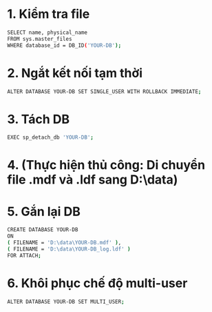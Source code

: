 # 1. Kiểm tra file
```bash
SELECT name, physical_name 
FROM sys.master_files 
WHERE database_id = DB_ID('YOUR-DB');
```

# 2. Ngắt kết nối tạm thời
```bash
ALTER DATABASE YOUR-DB SET SINGLE_USER WITH ROLLBACK IMMEDIATE;
```

# 3. Tách DB
```bash
EXEC sp_detach_db 'YOUR-DB';
```

# 4. (Thực hiện thủ công: Di chuyển file .mdf và .ldf sang D:\data)

# 5. Gắn lại DB
```bash
CREATE DATABASE YOUR-DB
ON 
( FILENAME = 'D:\data\YOUR-DB.mdf' ),
( FILENAME = 'D:\data\YOUR-DB_log.ldf' )
FOR ATTACH;
```

# 6. Khôi phục chế độ multi-user
```bash
ALTER DATABASE YOUR-DB SET MULTI_USER;
```
